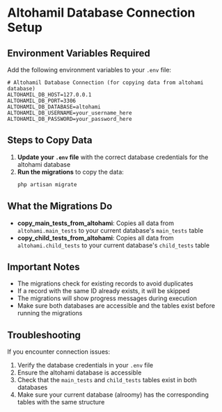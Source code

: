 # Altohamil Database Connection Setup

## Environment Variables Required

Add the following environment variables to your `.env` file:

```env
# Altohamil Database Connection (for copying data from altohami database)
ALTOHAMIL_DB_HOST=127.0.0.1
ALTOHAMIL_DB_PORT=3306
ALTOHAMIL_DB_DATABASE=altohami
ALTOHAMIL_DB_USERNAME=your_username_here
ALTOHAMIL_DB_PASSWORD=your_password_here
```

## Steps to Copy Data

1. **Update your `.env` file** with the correct database credentials for the altohami database
2. **Run the migrations** to copy the data:
   ```bash
   php artisan migrate
   ```

## What the Migrations Do

- **copy_main_tests_from_altohami**: Copies all data from `altohami.main_tests` to your current database's `main_tests` table
- **copy_child_tests_from_altohami**: Copies all data from `altohami.child_tests` to your current database's `child_tests` table

## Important Notes

- The migrations check for existing records to avoid duplicates
- If a record with the same ID already exists, it will be skipped
- The migrations will show progress messages during execution
- Make sure both databases are accessible and the tables exist before running the migrations

## Troubleshooting

If you encounter connection issues:
1. Verify the database credentials in your `.env` file
2. Ensure the altohami database is accessible
3. Check that the `main_tests` and `child_tests` tables exist in both databases
4. Make sure your current database (alroomy) has the corresponding tables with the same structure
